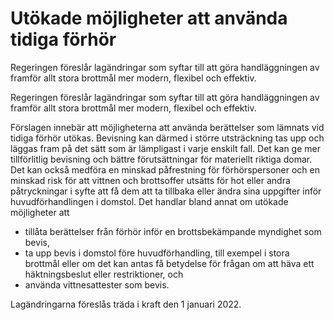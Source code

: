 # Utökade möjligheter att använda tidiga förhör

Regeringen föreslår lag­änd­ringar som syftar till att göra hand­läggningen av framför allt stora brott­mål mer modern, flexibel och effektiv.

Regeringen föreslår lag­änd­ringar som syftar till att göra hand­läggningen av framför allt stora brott­mål mer modern, flexibel och effektiv.

Förslagen innebär att möjligheterna att använda berät­telser som lämnats vid tidiga förhör utökas. Bevis­ning kan därmed i större utsträck­ning tas upp och läggas fram på det sätt som är lämp­ligast i varje enskilt fall. Det kan ge mer till­för­litlig bevisning och bättre förutsätt­ningar för materiellt riktiga domar. Det kan också medföra en minskad påfrest­ning för förhörs­personer och en minskad risk för att vittnen och brotts­offer utsätts för hot eller andra påtryck­ningar i syfte att få dem att ta tillbaka eller ändra sina uppgifter inför huvudförhandlingen i domstol. Det handlar bland annat om utökade möjligheter att

* tillåta berättelser från förhör inför en brotts­bekäm­pande myndig­het som bevis,
* ta upp bevis i domstol före huvud­förhandling, till exempel i stora brottmål eller om det kan antas få bety­delse för frågan om att häva ett häktnings­beslut eller restrik­tioner, och
* använda vittnes­attester som bevis.

Lagändringarna föreslås träda i kraft den 1 januari 2022.
